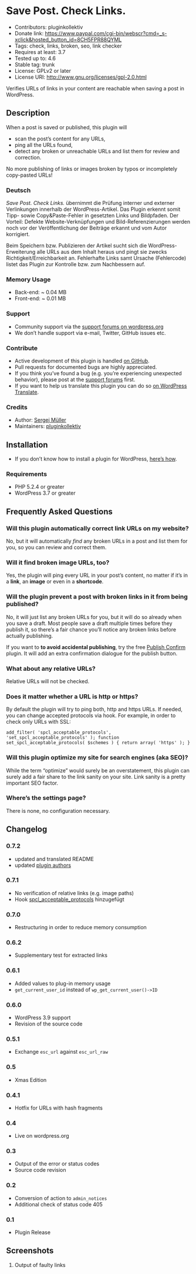 # Save Post. Check Links. #
* Contributors:      pluginkollektiv
* Donate link:       https://www.paypal.com/cgi-bin/webscr?cmd=_s-xclick&hosted_button_id=8CH5FPR88QYML
* Tags:              check, links, broken, seo, link checker
* Requires at least: 3.7
* Tested up to:      4.6
* Stable tag:        trunk
* License:           GPLv2 or later
* License URI:       http://www.gnu.org/licenses/gpl-2.0.html


Verifies URLs of links in your content are reachable when saving a post in WordPress.


## Description ##
When a post is saved or published, this plugin will

* scan the post’s content for any URLs,
* ping all the URLs found,
* detect any broken or unreachable URLs and list them for review and correction.

No more publishing of links or images broken by typos or incompletely copy-pasted URLs!

### Deutsch ###
*Save Post. Check Links.* übernimmt die Prüfung interner und externer Verlinkungen innerhalb der WordPress-Artikel. Das Plugin erkennt somit Tipp- sowie Copy&Paste-Fehler in gesetzten Links und Bildpfaden. Der Vorteil: Defekte Website-Verknüpfungen und Bild-Referenzierungen werden noch vor der Veröffentlichung der Beiträge erkannt und vom Autor korrigiert.

Beim Speichern bzw. Publizieren der Artikel sucht sich die WordPress-Erweiterung alle URLs aus dem Inhalt heraus und pingt sie zwecks Richtigkeit/Erreichbarkeit an. Fehlerhafte Links samt Ursache (Fehlercode) listet das Plugin zur Kontrolle bzw. zum Nachbessern auf.

### Memory Usage ###
* Back-end: ~ 0.04 MB
* Front-end: ~ 0.01 MB

### Support ###
* Community support via the [support forums on wordpress.org](https://wordpress.org/support/plugin/spcl)
* We don’t handle support via e-mail, Twitter, GitHub issues etc.

### Contribute ###
* Active development of this plugin is handled [on GitHub](https://github.com/pluginkollektiv/spcl).
* Pull requests for documented bugs are highly appreciated.
* If you think you’ve found a bug (e.g. you’re experiencing unexpected behavior), please post at the [support forums](https://wordpress.org/support/plugin/spcl) first.
* If you want to help us translate this plugin you can do so [on WordPress Translate](https://translate.wordpress.org/projects/wp-plugins/spcl).

### Credits ###
* Author: [Sergej Müller](https://sergejmueller.github.io/)
* Maintainers: [pluginkollektiv](http://pluginkollektiv.org)


## Installation ##
* If you don’t know how to install a plugin for WordPress, [here’s how](http://codex.wordpress.org/Managing_Plugins#Installing_Plugins).

### Requirements ###
* PHP 5.2.4 or greater
* WordPress 3.7 or greater

## Frequently Asked Questions ##
### Will this plugin automatically correct link URLs on my website? ###
No, but it will automatically *find* any broken URLs in a post and list them for you, so you can review and correct them.

### Will it find broken image URLs, too? ###
Yes, the plugin will ping every URL in your post’s content, no matter if it’s in a **link**, an **image** or even in a **shortcode**.

### Will the plugin prevent a post with broken links in it from being published? ###
No, it will just list any broken URLs for you, but it will do so already when you save a draft. Most people save a draft multiple times before they publish it, so there’s a fair chance you’ll notice any broken links before actually publishing.

If you want to **to avoid accidental publishing**, try the free [Publish Confirm](https://wordpress.org/plugins/publish-confirm/) plugin. It will add an extra confirmation dialogue for the publish button.

### What about any relative URLs? ###
Relative URLs will not be checked.

### Does it matter whether a URL is http or https? ###
By default the plugin will try to ping both, http and https URLs. If needed, you can change accepted protocols via hook. For example, in order to check only URLs with SSL:

`add_filter( 'spcl_acceptable_protocols', 'set_spcl_acceptable_protocols' );
function set_spcl_acceptable_protocols( $schemes ) {
	return array( 'https' );
}`

### Will this plugin optimize my site for search engines (aka SEO)? ###
While the term “optimize” would surely be an overstatement, this plugin can surely add a fair share to the link sanity on your site. Link sanity is a pretty important SEO factor.

### Where’s the settings page? ###
There is none, no configuration necessary.


## Changelog ##
### 0.7.2 ###
* updated and translated README
* updated [plugin authors](https://gist.github.com/glueckpress/f058c0ab973d45a72720)

### 0.7.1 ###
* No verification of relative links (e.g. image paths)
* Hook [spcl_acceptable_protocols](https://gist.github.com/sergejmueller/b515138b23b39ebfd1e5) hinzugefügt

### 0.7.0 ###
* Restructuring in order to reduce memory consumption

### 0.6.2 ###
* Supplementary test for extracted links

### 0.6.1 ###
* Added values to plug-in memory usage
* `get_current_user_id` instead of `wp_get_current_user()->ID`

### 0.6.0 ###
* WordPress 3.9 support
* Revision of the source code

### 0.5.1 ###
* Exchange `esc_url` against `esc_url_raw`

### 0.5 ###
* Xmas Edition

### 0.4.1 ###
* Hotfix for URLs with hash fragments

### 0.4 ###
* Live on wordpress.org

### 0.3 ###
* Output of the error or status codes
* Source code revision

### 0.2 ###
* Conversion of action to `admin_notices`
* Additional check of status code 405

### 0.1 ###
* Plugin Release


## Screenshots ##
1. Output of faulty links
